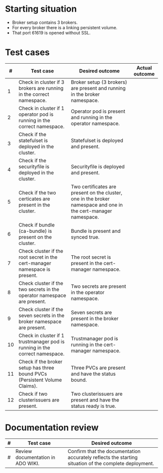 # Starting situation
- Broker setup contains 3 brokers. 
- For every broker there is a linking persistent volume.
- That port 61619 is opened without SSL.

# Test cases
|#|Test case|Desired outcome|Actual outcome|
|---|---|---|---|
|1| Check in cluster if 3 brokers are running in the correct namespace.| Broker setup (3 brokers) are present and running in the broker namespace.||
|2| Check in cluster if 1 operator pod is running in the correct namespace.| Operator pod is present and running in the operator namespace. ||
|3| Check if the statefulset is deployed in the cluster.| Statefulset is deployed and present.||
|4| Check if the securityfile is deployed in the cluster.| Securityfile is deployed and present. ||
|5| Check if the two certicates are present in the cluster. | Two certificates are present on the cluster, one in the broker namespace and one in the cert-manager namespace. ||
|6| Check if bundle (ca-bundle) is present on the cluster.| Bundle is present and synced true.||
|7| Check cluster if the root secret in the cert-manager namespace is present. | The root secret is present in the cert-manager namespace. ||
|8| Check cluster if the two secrets in the operator namespace are present. | Two secrets are present in the operator namespace.||
|9| Check cluster if the seven secrets in the broker namespace are present. | Seven secrets are present in the broker namespace.||
|10| Check in cluster if 1 trustmanager pod is running in the correct namespace.| Trustmanager pod is running in the cert-manager namespace.||
|11| Check if the broker setup has three bound PVCs (Persistent Volume Claims). | Three PVCs  are present and have the status bound.||
|12| Check if two clusterissuers are present.| Two clusterissuers are present and have the status ready is true. ||


# Documentation review
| # | Test case | Desired outcome |
| --- | --- | --- | 
| # | Review documentation in ADO WIKI. | Confirm that the documentation accurately reflects the starting situation of the complete deployment. | 